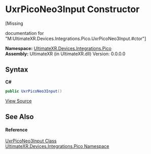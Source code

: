 # UxrPicoNeo3Input Constructor 
 

\[Missing <summary> documentation for "M:UltimateXR.Devices.Integrations.Pico.UxrPicoNeo3Input.#ctor"\]

**Namespace:**&nbsp;<a href="N_UltimateXR_Devices_Integrations_Pico">UltimateXR.Devices.Integrations.Pico</a><br />**Assembly:**&nbsp;UltimateXR (in UltimateXR.dll) Version: 0.0.0.0

## Syntax

**C#**<br />
``` C#
public UxrPicoNeo3Input()
```

<a href="UltimateXR/Scripts/Devices/Integrations/Pico/UxrPicoNeo3Input.cs" rel="noopener noreferrer" title="View the source code">View Source</a><br />

## See Also


#### Reference
<a href="T_UltimateXR_Devices_Integrations_Pico_UxrPicoNeo3Input">UxrPicoNeo3Input Class</a><br /><a href="N_UltimateXR_Devices_Integrations_Pico">UltimateXR.Devices.Integrations.Pico Namespace</a><br />